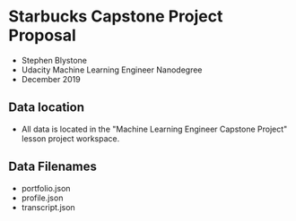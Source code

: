 # Starbucks Capstone Project Proposal

- Stephen Blystone
- Udacity Machine Learning Engineer Nanodegree
- December 2019

## Data location

- All data is located in the "Machine Learning Engineer Capstone Project" lesson project workspace.

## Data Filenames

- portfolio.json
- profile.json
- transcript.json
